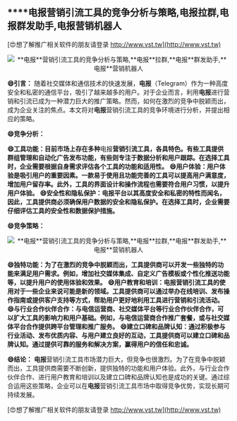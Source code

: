 ## ****电报**营销引流工具的竞争分析与策略,**电报**拉群,**电报**群发助手,**电报**营销机器人**

[😍想了解推广相关软件的朋友请登录 http://www.vst.tw](http://www.vst.tw)

 <center><img src="https://vst.tw/MP4/tuiguang/png/4.png" alt="**电报**营销引流工具的竞争分析与策略,**电报**拉群,**电报**群发助手,**电报**营销机器人"></center>

**😄引言：**
随着社交媒体和通信技术的快速发展，**电报**（Telegram）作为一种高度安全和私密的通信平台，吸引了越来越多的用户。对于企业而言，利用**电报**进行营销和引流已成为一种潜力巨大的推广策略。然而，如何在激烈的竞争中脱颖而出，成为企业关注的焦点。本文将对**电报**营销引流工具的竞争环境进行分析，并提出相应的策略。

**😄竞争分析：**

**😄工具功能：目前市场上存在多种**电报**营销引流工具，各具特色。有些工具提供群组管理和自动化广告发布功能，有些则专注于数据分析和用户跟踪。在选择工具时，企业需要根据自身需求评估各个工具的功能和适用性。**
**😄用户体验：用户体验是吸引用户的重要因素。一款易于使用且功能完善的工具可以提高用户满意度，增加用户留存率。此外，工具的界面设计和操作流程也需要符合用户习惯，以提升用户体验。**
**😄安全性和隐私保护：**电报**平台以其高度安全和私密的特性而闻名，因此，工具提供商必须确保用户数据的安全和隐私保护。在选择工具时，企业需要仔细评估工具的安全性和数据保护措施。**

**😄竞争策略：**

 <center><img src="https://vst.tw/MP4/tuiguang/png/5.png" alt="**电报**营销引流工具的竞争分析与策略,**电报**拉群,**电报**群发助手,**电报**营销机器人"></center>

**😄独特功能：为了在激烈的竞争中脱颖而出，工具提供商可以开发一些独特的功能来满足用户需求。例如，增加社交媒体集成、自定义广告模板或个性化推送功能等，以提升用户的使用体验和效果。**
**😄用户教育和培训：**电报**营销引流工具的使用对于一些企业来说可能是新的领域。工具提供商可以通过举办在线培训、发布操作指南或提供客户支持等方式，帮助用户更好地利用工具进行营销和引流活动。**
**😄与行业合作伙伴合作：与电信运营商、社交媒体平台等行业合作伙伴合作，可以扩大工具的影响力和用户基础。例如，与电信运营商合作推广套餐，或与社交媒体平台合作提供跨平台管理和推广服务。**
**😄建立口碑和品牌认知：通过积极参与行业活动、发布优质内容、与用户建立良好的互动，工具提供商可以建立口碑和品牌认知。通过提供可靠的服务和解决方案，赢得用户的信任和忠诚。**

**😄结论：**
**电报**营销引流工具市场潜力巨大，但竞争也很激烈。为了在竞争中脱颖而出，工具提供商需要不断创新，提供独特的功能和用户体验。此外，与行业合作伙伴合作、进行用户教育和培训以及建立口碑和品牌认知也是成功的关键。通过综合运用这些策略，企业可以在**电报**营销引流工具市场中取得竞争优势，实现长期可持续发展。

[😍想了解推广相关软件的朋友请登录 http://www.vst.tw](http://www.vst.tw)



